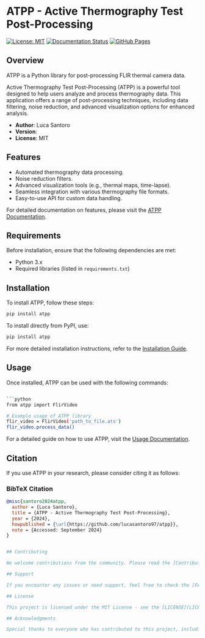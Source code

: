 # ATPP - Active Thermography Test Post-Processing

[![License: MIT](https://img.shields.io/badge/License-MIT-green.svg)](https://opensource.org/licenses/MIT)
[![Documentation Status](https://img.shields.io/github/actions/workflow/status/lucasantoro97/atpp/deploy_docs.yml?branch=main)](https://lucasantoro97.github.io/atpp/)
[![GitHub Pages](https://img.shields.io/badge/docs-GitHub%20Pages-blue.svg)](https://lucasantoro97.github.io/atpp/)


## Overview

ATPP is a Python library for post-processing FLIR thermal camera data.

Active Thermography Test Post-Processing (ATPP) is a powerful tool designed to help users analyze and process thermography data. This application offers a range of post-processing techniques, including data filtering, noise reduction, and advanced visualization options for enhanced analysis.

- **Author**: Luca Santoro
- **Version**: 
- **License**: MIT

## Features

- Automated thermography data processing.
- Noise reduction filters.
- Advanced visualization tools (e.g., thermal maps, time-lapse).
- Seamless integration with various thermography file formats.
- Easy-to-use API for custom data handling.

For detailed documentation on features, please visit the [ATPP Documentation](https://lucasantoro97.github.io/atpp/).

## Requirements

Before installation, ensure that the following dependencies are met:

- Python 3.x
- Required libraries (listed in `requirements.txt`)

## Installation

To install ATPP, follow these steps:

```bash
pip install atpp
```

To install directly from PyPI, use:

```bash
pip install atpp
```

For more detailed installation instructions, refer to the [Installation Guide](https://lucasantoro97.github.io/atpp/).

## Usage

Once installed, ATPP can be used with the following commands:

```bash

```python
from atpp import FlirVideo

# Example usage of ATPP library
flir_video = FlirVideo('path_to_file.ats')
flir_video.process_data()

```

For a detailed guide on how to use ATPP, visit the [Usage Documentation](https://lucasantoro97.github.io/atpp/).

## Citation

If you use ATPP in your research, please consider citing it as follows:

### BibTeX Citation
```bibtex
@misc{santoro2024atpp,
  author = {Luca Santoro},
  title = {ATPP - Active Thermography Test Post-Processing},
  year = {2024},
  howpublished = {\url{https://github.com/lucasantoro97/atpp}},
  note = {Accessed: September 2024}
}


## Contributing

We welcome contributions from the community. Please read the [Contributing Guidelines](https://lucasantoro97.github.io/atpp/) before submitting any pull requests.

## Support

If you encounter any issues or need support, feel free to check the [FAQ](https://lucasantoro97.github.io/atpp/) or open an issue in our [GitHub Issue Tracker](https://github.com/lucasantoro97/atpp/issues).

## License

This project is licensed under the MIT License - see the [LICENSE](LICENSE) file for details.

## Acknowledgments

Special thanks to everyone who has contributed to this project, including the open-source community, whose work made this project possible.